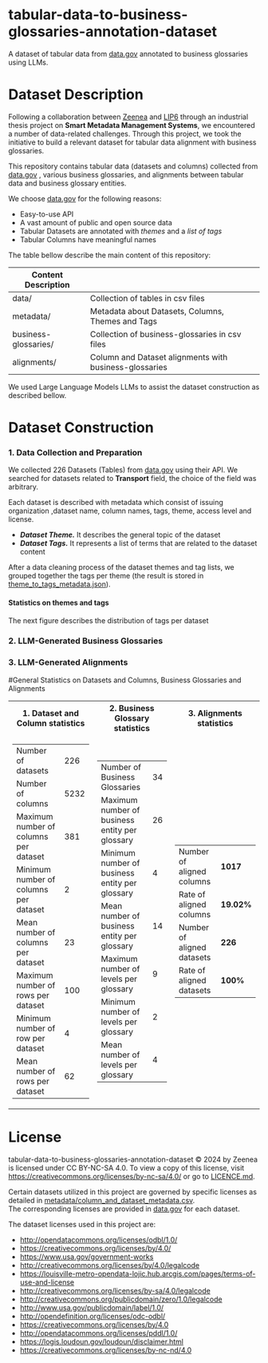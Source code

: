 # tabular-data-to-business-glossaries-annotation-dataset
A dataset of tabular data from [data.gov](https://data.gov/) annotated to business glossaries using LLMs.

# Dataset Description
Following a collaboration between [Zeenea](https://zeenea.com/fr/) and [LIP6](https://www.lip6.fr/) through an industrial thesis project on **Smart Metadata Management Systems**,
we encountered a number of data-related challenges.
Through this project, we took the initiative to build a relevant dataset for tabular data alignment with business glossaries.

This repository contains tabular data (datasets and columns) collected from [data.gov](https://data.gov/) , various business glossaries, and alignments between tabular data and business glossary entities.

We choose [data.gov](https://data.gov/) for the following reasons:
* Easy-to-use API
* A vast amount of public and open source data
* Tabular Datasets are annotated with _themes_ and a _list of tags_ 
* Tabular Columns have meaningful names 

The table bellow describe the main content of this repository:

| Content Description  |                                                        |
|----------------------|--------------------------------------------------------|
| data/                | Collection of tables in csv files                      |
| metadata/            | Metadata about Datasets, Columns, Themes and Tags      |
| business-glossaries/ | Collection of business-glossaries in csv files         |
| alignments/          | Column and Dataset alignments with business-glossaries |

We used Large Language Models LLMs to assist the dataset construction as described bellow.

# Dataset Construction
### 1. Data Collection and Preparation
We collected 226 Datasets (Tables) from [data.gov](https://data.gov/) using their API. 
We searched for datasets related to **Transport** field, the choice of the field was arbitrary.

Each dataset is described with metadata which consist of issuing organization ,dataset name, column names, tags, theme, access level and license.
* **_Dataset Theme._** It describes the general topic of the dataset
* **_Dataset Tags._** It represents a list of terms that are related to the dataset content

After a data cleaning process of the dataset themes and tag lists, we grouped together the tags per theme (the result is stored in [theme_to_tags_metadata.json](https://github.com/zeenea/tabular-data-to-business-glossaries-annotation-dataset/blob/develop/metadata/theme_to_tags_metadata.json)).

#### Statistics on themes and tags
The next figure describes the distribution of tags per dataset


### 2. LLM-Generated Business Glossaries


### 3. LLM-Generated Alignments



#General Statistics on Datasets and Columns, Business Glossaries and Alignments
<table>
<tr><th>1. Dataset and Column statistics  </th> <th>2. Business Glossary statistics  </th><th>3. Alignments statistics</th></tr>
<tr><td>

|                                       |      |
|---------------------------------------|------|
| Number of datasets                    | 226  |
| Number of columns                     | 5232 |
| Maximum number of columns per dataset | 381  |
| Minimum number of columns per dataset | 2    |
| Mean number of columns per dataset    | 23   |
| Maximum number of rows per dataset    | 100  |
| Minimum number of row per dataset     | 4    |
| Mean number of rows per dataset       | 62   |

</td><td>

|                                                |     |
|------------------------------------------------|-----|
| Number of Business Glossaries                  | 34  |
| Maximum number of business entity per glossary | 26  |
| Minimum number of business entity per glossary | 4   |
| Mean number of business entity per glossary    | 14  |
| Maximum number of levels per glossary          | 9   |
| Minimum number of levels per glossary          | 2   |
| Mean number of levels per glossary             | 4   |

</td><td>

|                            |        |
|----------------------------|--------|
| Number of aligned columns  | **1017**   |
| Rate of aligned columns    | **19.02%** |
| Number of aligned datasets | **226**    |
| Rate of aligned datasets   | **100%**   |

</td></tr> </table>



# License
tabular-data-to-business-glossaries-annotation-dataset © 2024 by Zeenea is licensed under CC BY-NC-SA 4.0.
To view a copy of this license, visit https://creativecommons.org/licenses/by-nc-sa/4.0/ or go to [LICENCE.md](https://github.com/AKNOUCHEanis/tabular-data-to-business-glossaries-annotation-dataset/blob/main/LICENSE.md).

Certain datasets utilized in this project are governed by specific licenses as detailed in [metadata/column_and_dataset_metadata.csv](https://github.com/AKNOUCHEanis/tabular-data-to-business-glossaries-annotation-dataset/blob/main/metadata/column_and_dataset_metadata.csv).  
The corresponding licenses are provided in [data.gov](https://data.gov/) for each dataset. 

The dataset licenses used in this project are:
* http://opendatacommons.org/licenses/odbl/1.0/
* https://creativecommons.org/licenses/by/4.0/
* https://www.usa.gov/government-works
* http://creativecommons.org/licenses/by/4.0/legalcode
* https://louisville-metro-opendata-lojic.hub.arcgis.com/pages/terms-of-use-and-license
* http://creativecommons.org/licenses/by-sa/4.0/legalcode
* http://creativecommons.org/publicdomain/zero/1.0/legalcode
* http://www.usa.gov/publicdomain/label/1.0/
* http://opendefinition.org/licenses/odc-odbl/
* https://creativecommons.org/licenses/by/4.0
* http://opendatacommons.org/licenses/pddl/1.0/
* https://logis.loudoun.gov/loudoun/disclaimer.html
* https://creativecommons.org/licenses/by-nc-nd/4.0
